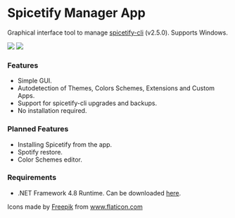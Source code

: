# Spicetify Manager App
Graphical interface tool to manage <a href="https://github.com/khanhas/spicetify-cli">spicetify-cli</a> (v2.5.0). Supports Windows.

<p align="left">
   <a href="https://github.com/AdotBdot/SpicetifyManagerApp/releases/latest"><img src="https://img.shields.io/github/v/release/AdotBdot/SpicetifyManagerApp.svg"></a>
   <a href="https://github.com/AdotBdot/SpicetifyManagerApp/releases"><img src="https://img.shields.io/github/downloads/AdotBdot/SpicetifyManagerApp/total.svg"></a>
</p>

### Features
 - Simple GUI.
 - Autodetection of Themes, Colors Schemes, Extensions and Custom Apps.
 - Support for spicetify-cli upgrades and backups.
 - No installation required.

### Planned Features
 - Installing Spicetify from the app.
 - Spotify restore.
 - Color Schemes editor.

### Requirements
 - .NET Framework 4.8 Runtime. Can be downloaded <a href="https://dotnet.microsoft.com/download/dotnet-framework/net48">here</a>.


<div>Icons made by <a href="https://www.freepik.com" title="Freepik">Freepik</a> from <a href="https://www.flaticon.com/" title="Flaticon">www.flaticon.com</a></div>
